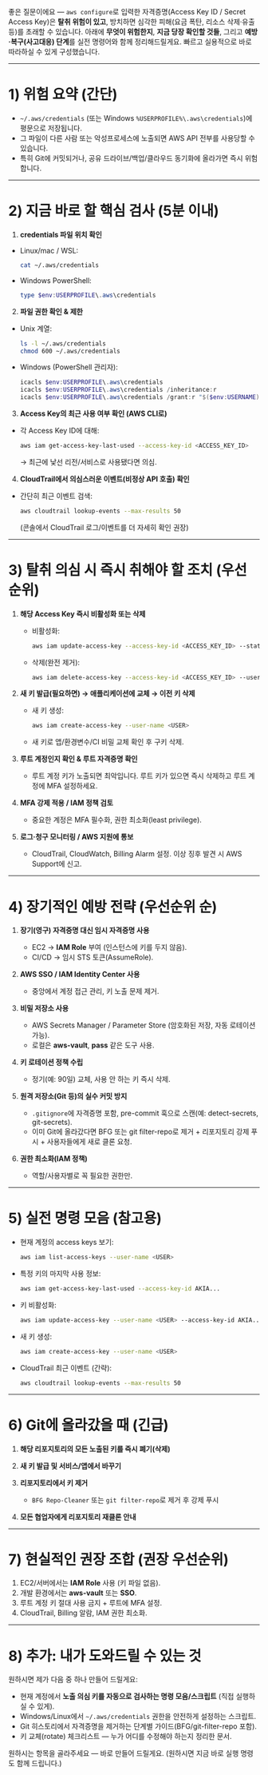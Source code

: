 좋은 질문이에요 — `aws configure`로 입력한 자격증명(Access Key ID / Secret Access Key)은 **탈취 위험이 있고**, 방치하면 심각한 피해(요금 폭탄, 리소스 삭제·유출 등)를 초래할 수 있습니다. 아래에 **무엇이 위험한지**, **지금 당장 확인할 것들**, 그리고 **예방·복구(사고대응) 단계**를 실전 명령어와 함께 정리해드릴게요. 빠르고 실용적으로 바로 따라하실 수 있게 구성했습니다.

---

# 1) 위험 요약 (간단)

* `~/.aws/credentials` (또는 Windows `%USERPROFILE%\.aws\credentials`)에 평문으로 저장됩니다.
* 그 파일이 다른 사람 또는 악성프로세스에 노출되면 AWS API 전부를 사용당할 수 있습니다.
* 특히 Git에 커밋되거나, 공유 드라이브/백업/클라우드 동기화에 올라가면 즉시 위험합니다.

---

# 2) 지금 바로 할 핵심 검사 (5분 이내)

1. **credentials 파일 위치 확인**

* Linux/mac / WSL:

  ```bash
  cat ~/.aws/credentials
  ```
* Windows PowerShell:

  ```powershell
  type $env:USERPROFILE\.aws\credentials
  ```

2. **파일 권한 확인 & 제한**

* Unix 계열:

  ```bash
  ls -l ~/.aws/credentials
  chmod 600 ~/.aws/credentials
  ```
* Windows (PowerShell 관리자):

  ```powershell
  icacls $env:USERPROFILE\.aws\credentials
  icacls $env:USERPROFILE\.aws\credentials /inheritance:r
  icacls $env:USERPROFILE\.aws\credentials /grant:r "$($env:USERNAME):(R)"
  ```

3. **Access Key의 최근 사용 여부 확인 (AWS CLI로)**

* 각 Access Key ID에 대해:

  ```bash
  aws iam get-access-key-last-used --access-key-id <ACCESS_KEY_ID>
  ```

  → 최근에 낯선 리전/서비스로 사용됐다면 의심.

4. **CloudTrail에서 의심스러운 이벤트(비정상 API 호출) 확인**

* 간단히 최근 이벤트 검색:

  ```bash
  aws cloudtrail lookup-events --max-results 50
  ```

  (콘솔에서 CloudTrail 로그/이벤트를 더 자세히 확인 권장)

---

# 3) 탈취 의심 시 즉시 취해야 할 조치 (우선순위)

1. **해당 Access Key 즉시 비활성화 또는 삭제**

   * 비활성화:

     ```bash
     aws iam update-access-key --access-key-id <ACCESS_KEY_ID> --status Inactive --user-name <USER>
     ```
   * 삭제(완전 제거):

     ```bash
     aws iam delete-access-key --access-key-id <ACCESS_KEY_ID> --user-name <USER>
     ```

2. **새 키 발급(필요하면) → 애플리케이션에 교체 → 이전 키 삭제**

   * 새 키 생성:

     ```bash
     aws iam create-access-key --user-name <USER>
     ```
   * 새 키로 앱/환경변수/CI 비밀 교체 확인 후 구키 삭제.

3. **루트 계정인지 확인 & 루트 자격증명 확인**

   * 루트 계정 키가 노출되면 최악입니다. 루트 키가 있으면 즉시 삭제하고 루트 계정에 MFA 설정하세요.

4. **MFA 강제 적용 / IAM 정책 검토**

   * 중요한 계정은 MFA 필수화, 권한 최소화(least privilege).

5. **로그·청구 모니터링 / AWS 지원에 통보**

   * CloudTrail, CloudWatch, Billing Alarm 설정. 이상 징후 발견 시 AWS Support에 신고.

---

# 4) 장기적인 예방 전략 (우선순위 순)

1. **장기(영구) 자격증명 대신 임시 자격증명 사용**

   * EC2 → **IAM Role** 부여 (인스턴스에 키를 두지 않음).
   * CI/CD → 임시 STS 토큰(AssumeRole).
2. **AWS SSO / IAM Identity Center 사용**

   * 중앙에서 계정 접근 관리, 키 노출 문제 제거.
3. **비밀 저장소 사용**

   * AWS Secrets Manager / Parameter Store (암호화된 저장, 자동 로테이션 가능).
   * 로컬은 **aws-vault**, **pass** 같은 도구 사용.
4. **키 로테이션 정책 수립**

   * 정기(예: 90일) 교체, 사용 안 하는 키 즉시 삭제.
5. **원격 저장소(Git 등)의 실수 커밋 방지**

   * `.gitignore`에 자격증명 포함, pre-commit 훅으로 스캔(예: detect-secrets, git-secrets).
   * 이미 Git에 올라갔다면 BFG 또는 git filter-repo로 제거 + 리포지토리 강제 푸시 + 사용자들에게 새로 클론 요청.
6. **권한 최소화(IAM 정책)**

   * 역할/사용자별로 꼭 필요한 권한만.

---

# 5) 실전 명령 모음 (참고용)

* 현재 계정의 access keys 보기:

  ```bash
  aws iam list-access-keys --user-name <USER>
  ```
* 특정 키의 마지막 사용 정보:

  ```bash
  aws iam get-access-key-last-used --access-key-id AKIA...
  ```
* 키 비활성화:

  ```bash
  aws iam update-access-key --user-name <USER> --access-key-id AKIA... --status Inactive
  ```
* 새 키 생성:

  ```bash
  aws iam create-access-key --user-name <USER>
  ```
* CloudTrail 최근 이벤트 (간략):

  ```bash
  aws cloudtrail lookup-events --max-results 50
  ```

---

# 6) Git에 올라갔을 때 (긴급)

1. **해당 리포지토리의 모든 노출된 키를 즉시 폐기(삭제)**
2. **새 키 발급 및 서비스/앱에서 바꾸기**
3. **리포지토리에서 키 제거**

   * `BFG Repo-Cleaner` 또는 `git filter-repo`로 제거 후 강제 푸시
4. **모든 협업자에게 리포지토리 재클론 안내**

---

# 7) 현실적인 권장 조합 (권장 우선순위)

1. EC2/서버에서는 **IAM Role** 사용 (키 파일 없음).
2. 개발 환경에서는 **aws-vault** 또는 **SSO**.
3. 루트 계정 키 절대 사용 금지 + 루트에 MFA 설정.
4. CloudTrail, Billing 알람, IAM 권한 최소화.

---

# 8) 추가: 내가 도와드릴 수 있는 것

원하시면 제가 다음 중 하나 만들어 드릴게요:

* 현재 계정에서 **노출 의심 키를 자동으로 검사하는 명령 모음/스크립트** (직접 실행하실 수 있게).
* Windows/Linux에서 `~/.aws/credentials` 권한을 안전하게 설정하는 스크립트.
* Git 히스토리에서 자격증명을 제거하는 단계별 가이드(BFG/git-filter-repo 포함).
* 키 교체(rotate) 체크리스트 — 누가 어디를 수정해야 하는지 정리한 문서.

원하시는 항목을 골라주세요 — 바로 만들어 드릴게요. (원하시면 지금 바로 실행 명령도 함께 드립니다.)

